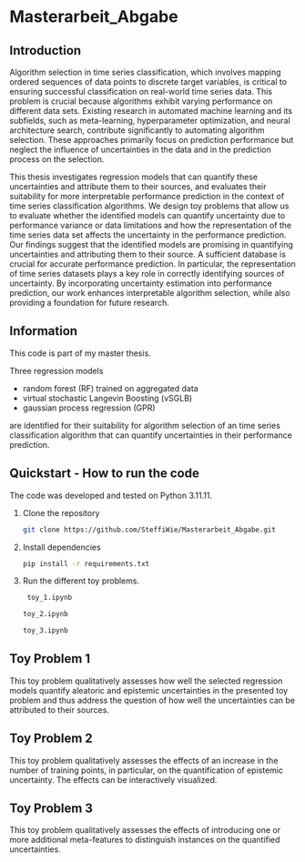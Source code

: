 # Masterarbeit_Abgabe

## Introduction

Algorithm selection in time series classification, which involves mapping ordered sequences of data points to discrete target variables, is critical to ensuring successful classification on real-world time series data. This problem is crucial because algorithms exhibit varying performance on different data sets. Existing research in automated machine learning and its subfields, such as meta-learning, hyperparameter optimization, and neural architecture search, contribute significantly to automating algorithm selection. These approaches primarily focus on prediction performance but neglect the influence of uncertainties in the data and in the prediction process on the selection. 

This thesis investigates regression models that can quantify these uncertainties and attribute them to their sources, and evaluates their suitability for more interpretable performance prediction in the context of time series classification algorithms. We design toy problems that allow us to evaluate whether the identified models can quantify uncertainty due to performance variance or data limitations and how the representation of the time series data set affects the uncertainty in the performance prediction. Our findings suggest that the identified models are promising in quantifying uncertainties and attributing them to their source. A sufficient database is crucial for accurate performance prediction. In particular, the representation of time series datasets plays a key role in correctly identifying sources of uncertainty. By incorporating uncertainty estimation into performance prediction, our work enhances interpretable algorithm selection, while also providing a foundation for future research.

## Information

This code is part of my master thesis.

Three regression models 

- random forest (RF) trained on aggregated data
- virtual stochastic Langevin Boosting (vSGLB)
- gaussian process regression (GPR)
  
are identified for their suitability for algorithm selection of an time series classification algorithm that can quantify uncertainties in their performance prediction.

## Quickstart - How to run the code

The code was developed and tested on Python 3.11.11.

1. Clone the repository
   ```bash
   git clone https://github.com/SteffiWie/Masterarbeit_Abgabe.git  
    ```
2. Install dependencies
    ```bash
    pip install -r requirements.txt
    ```
3. Run the different toy problems.
   ```bash
    toy_1.ipynb
    ```
    ```bash
    toy_2.ipynb
    ```
    ```bash
    toy_3.ipynb
    ```

## Toy Problem 1

This toy problem qualitatively assesses how well the selected regression models quantify aleatoric and epistemic uncertainties in the presented toy problem and thus address the question of how well the uncertainties can be attributed to their sources.

## Toy Problem 2

This toy problem qualitatively assesses the effects of an increase in the number of training points, in particular, on the quantification of epistemic uncertainty. The effects can be interactively visualized.

## Toy Problem 3

This toy problem qualitatively assesses the effects of introducing one or more additional meta-features to distinguish instances on the quantified uncertainties.


